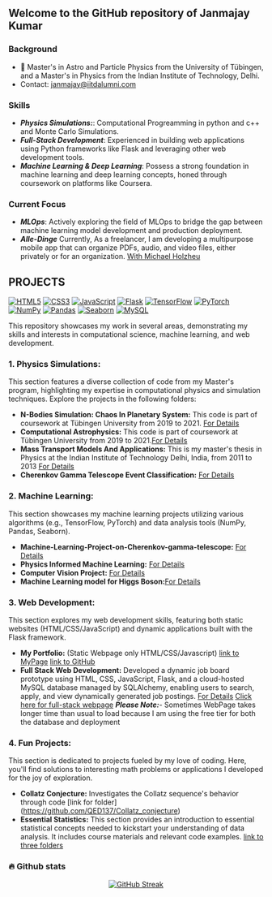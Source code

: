 ## Welcome to the GitHub repository of Janmajay Kumar
 ### Background
- 🔭  Master's in Astro and Particle Physics from the University of Tübingen, and a Master's in Physics from the Indian Institute of Technology, Delhi.
- Contact: janmajay@iitdalumni.com
### Skills
- ***Physics Simulations:***: Computational Progreamming in python and c++ and Monte Carlo Simulations.
- ***Full-Stack Development***: Experienced in building web applications using Python frameworks like Flask and leveraging other web development tools.
- ***Machine Learning & Deep Learning***: Possess a strong foundation in machine learning and deep learning concepts, honed through coursework on platforms like Coursera.
### Current Focus
- ***MLOps***: Actively exploring the field of MLOps to bridge the gap between machine learning model development and production deployment.
- ***Alle-Dinge*** Currently, As a freelancer, I am developing a multipurpose mobile app that can organize PDFs, audio, and video files, either privately or for an organization. [With Michael Holzheu](https://github.com/All-Dings)

## PROJECTS
[![HTML5](https://img.shields.io/badge/HTML5-latest-orange.svg)](https://www.w3schools.com/tags/default.asp?tagname=html5) [![CSS3](https://img.shields.io/badge/CSS3-latest-orange.svg)](https://www.w3schools.com/css/default.asp) [![JavaScript](https://img.shields.io/badge/JavaScript-latest-yellow.svg)](https://developer.mozilla.org/en-US/docs/Web/JavaScript) [![Flask](https://img.shields.io/badge/Flask-latest-orange.svg)](https://flask.palletsprojects.com/en/) [![TensorFlow](https://img.shields.io/badge/TensorFlow-2.x-orange.svg)](https://www.tensorflow.org/) [![PyTorch](https://img.shields.io/badge/PyTorch-latest-orange.svg)](https://pytorch.org/) [![NumPy](https://img.shields.io/badge/NumPy-latest-blue.svg)](https://numpy.org/) [![Pandas](https://img.shields.io/badge/pandas-latest-green.svg)](https://pandas.pydata.org/) [![Seaborn](https://img.shields.io/badge/Seaborn-latest-green.svg)](https://seaborn.pydata.org/) [![MySQL](https://img.shields.io/badge/MySQL-8.0-blue.svg)](https://www.mysql.com/)

This repository showcases my work in several areas, demonstrating my skills and interests in computational science, machine learning, and web development. 

### 1. Physics Simulations:

This section features a diverse collection of code from my Master's program, highlighting my expertise in computational physics and simulation techniques. Explore the projects in the following folders:

* **N-Bodies Simulation: Chaos In Planetary System:**  This code is part of coursework at Tübingen University from 2019 to 2021. [For Details](https://github.com/QED137/Mass-transport-models-and-their-applications)
* **Computational Astrophysics:**  This code is part of coursework at Tübingen University from 2019 to 2021.[For Details](https://github.com/QED137/N-Body)
* **Mass Transport Models And Applications:** This is my master's thesis in Physics at the Indian Institute of Technology Delhi, India, from 2011 to 2013 [For Details](https://github.com/QED137/ComputationalAstrophysics)
* **Cherenkov Gamma Telescope Event Classification:** [For Details](https://github.com/QED137/Machine-Learning-Project-on-Cherenkov-gamma-telescope-)

### 2. Machine Learning:
This section showcases my machine learning projects utilizing various algorithms (e.g., TensorFlow, PyTorch) and data analysis tools (NumPy, Pandas, Seaborn).
* **Machine-Learning-Project-on-Cherenkov-gamma-telescope:** [For Details](https://github.com/QED137/Machine-Learning-Project-on-Cherenkov-gamma-telescope-)
* **Physics Informed Machine Learning:** [For Details](https://github.com/QED137/PIML)
* **Computer Vision Project:** [For Details](https://github.com/QED137/ComputerVisionProject)
* **Machine Learning model for Higgs Boson:**[For Details](https://github.com/QED137/HiggsBosonML) 


### 3. Web Development:

This section explores my web development skills, featuring both static websites (HTML/CSS/JavaScript) and dynamic applications built with the Flask framework.
* **My Portfolio:** (Static Webpage only HTML/CSS/Javascript) [link to MyPage](https://qed137.github.io/) [link to GitHub ](https://github.com/QED137/QED137.github.io)
* **Full Stack Web Development:** Developed a dynamic job board prototype using HTML, CSS, JavaScript, Flask, and a cloud-hosted MySQL database managed by SQLAlchemy, enabling users to search, apply, and view dynamically generated job postings.
  [For Details](https://github.com/QED137/FlaskOnReplit) [Click here for full-stack webpage](https://web-development-with-flask.onrender.com/)
  ***Please Note:***- Sometimes WebPage takes longer time than usual to load because I am using the free tier for both the database and deployment
 
### 4. Fun Projects:
This section is dedicated to projects fueled by my love of coding. Here, you'll find solutions to interesting math problems or applications I developed for the joy of exploration.
* **Collatz Conjecture:** Investigates the Collatz sequence's behavior through code [link for folder] (https://github.com/QED137/Collatz_conjecture)
* **Essential Statistics:** This section provides an introduction to essential statistical concepts needed to kickstart your understanding of data analysis. It includes course materials and relevant code examples. [link to three folders](https://github.com/QED137/EssentialStatistics)

### :fire: Github stats
<div align="center">
<a href="https://git.io/streak-stats"><img src="https://github-readme-streak-stats.herokuapp.com?user=QED137&theme=solarized-dark&border_radius=6&card_width=700&card_height=200" alt="GitHub Streak" /></a>
</div>

  


